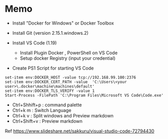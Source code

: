 # Memo


* Install "Docker for Windows" or Docker Toolbox
* Install Git (version 2.15.1.windows.2)
* Install VS Code (1.19)
  * Install Plugin Docker , PowerShell on VS Code
  * Setup docker Registry (input your credential)

* Create PS1 Script for starting VS Code
```
set-item env:DOCKER_HOST -value tcp://192.168.99.100:2376
set-item env:DOCKER_CERT_PATH -value  'C:\Users\<your user>\.docker\machine\machines\default'
set-item env:DOCKER_TLS_VERIFY -value 1
Start-Process -FilePath 'C:\Program Files\Microsoft VS Code\Code.exe'
```

* Ctrl+Shhift+p : command palette
* Ctrl+k m : Switch Language 
* Ctrl+k v : Split windows and Preview markdown
* Ctrl+Shift+v : Preview markdown

Ref
https://www.slideshare.net/sakkuru/visual-studio-code-72794430